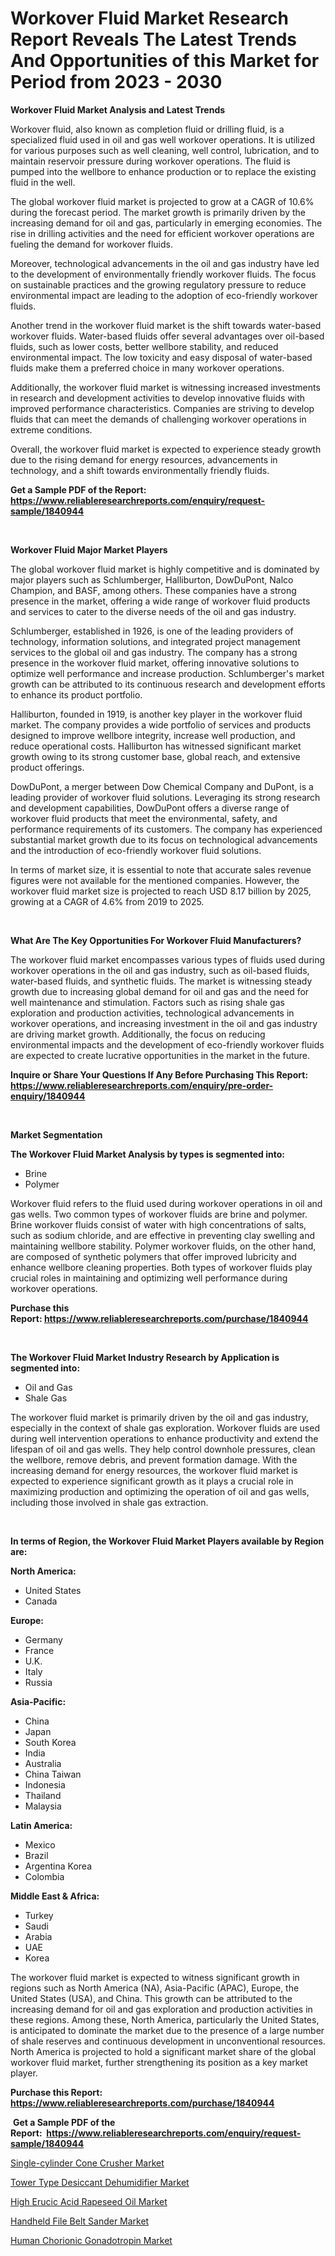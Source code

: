 <p><h1>Workover Fluid Market Research Report Reveals The Latest Trends And Opportunities of this Market for Period from 2023 - 2030</h1></p><p><strong>Workover Fluid Market Analysis and Latest Trends</strong></p>
<p><p>Workover fluid, also known as completion fluid or drilling fluid, is a specialized fluid used in oil and gas well workover operations. It is utilized for various purposes such as well cleaning, well control, lubrication, and to maintain reservoir pressure during workover operations. The fluid is pumped into the wellbore to enhance production or to replace the existing fluid in the well.</p><p>The global workover fluid market is projected to grow at a CAGR of 10.6% during the forecast period. The market growth is primarily driven by the increasing demand for oil and gas, particularly in emerging economies. The rise in drilling activities and the need for efficient workover operations are fueling the demand for workover fluids.</p><p>Moreover, technological advancements in the oil and gas industry have led to the development of environmentally friendly workover fluids. The focus on sustainable practices and the growing regulatory pressure to reduce environmental impact are leading to the adoption of eco-friendly workover fluids.</p><p>Another trend in the workover fluid market is the shift towards water-based workover fluids. Water-based fluids offer several advantages over oil-based fluids, such as lower costs, better wellbore stability, and reduced environmental impact. The low toxicity and easy disposal of water-based fluids make them a preferred choice in many workover operations.</p><p>Additionally, the workover fluid market is witnessing increased investments in research and development activities to develop innovative fluids with improved performance characteristics. Companies are striving to develop fluids that can meet the demands of challenging workover operations in extreme conditions.</p><p>Overall, the workover fluid market is expected to experience steady growth due to the rising demand for energy resources, advancements in technology, and a shift towards environmentally friendly fluids.</p></p>
<p><strong>Get a Sample PDF of the Report:&nbsp; <a href="https://www.reliableresearchreports.com/enquiry/request-sample/1840944">https://www.reliableresearchreports.com/enquiry/request-sample/1840944</a></strong></p>
<p>&nbsp;</p>
<p><strong>Workover Fluid Major Market Players</strong></p>
<p><p>The global workover fluid market is highly competitive and is dominated by major players such as Schlumberger, Halliburton, DowDuPont, Nalco Champion, and BASF, among others. These companies have a strong presence in the market, offering a wide range of workover fluid products and services to cater to the diverse needs of the oil and gas industry.</p><p>Schlumberger, established in 1926, is one of the leading providers of technology, information solutions, and integrated project management services to the global oil and gas industry. The company has a strong presence in the workover fluid market, offering innovative solutions to optimize well performance and increase production. Schlumberger's market growth can be attributed to its continuous research and development efforts to enhance its product portfolio.</p><p>Halliburton, founded in 1919, is another key player in the workover fluid market. The company provides a wide portfolio of services and products designed to improve wellbore integrity, increase well production, and reduce operational costs. Halliburton has witnessed significant market growth owing to its strong customer base, global reach, and extensive product offerings.</p><p>DowDuPont, a merger between Dow Chemical Company and DuPont, is a leading provider of workover fluid solutions. Leveraging its strong research and development capabilities, DowDuPont offers a diverse range of workover fluid products that meet the environmental, safety, and performance requirements of its customers. The company has experienced substantial market growth due to its focus on technological advancements and the introduction of eco-friendly workover fluid solutions.</p><p>In terms of market size, it is essential to note that accurate sales revenue figures were not available for the mentioned companies. However, the workover fluid market size is projected to reach USD 8.17 billion by 2025, growing at a CAGR of 4.6% from 2019 to 2025.</p></p>
<p>&nbsp;</p>
<p><strong>What Are The Key Opportunities For Workover Fluid Manufacturers?</strong></p>
<p><p>The workover fluid market encompasses various types of fluids used during workover operations in the oil and gas industry, such as oil-based fluids, water-based fluids, and synthetic fluids. The market is witnessing steady growth due to increasing global demand for oil and gas and the need for well maintenance and stimulation. Factors such as rising shale gas exploration and production activities, technological advancements in workover operations, and increasing investment in the oil and gas industry are driving market growth. Additionally, the focus on reducing environmental impacts and the development of eco-friendly workover fluids are expected to create lucrative opportunities in the market in the future.</p></p>
<p><strong>Inquire or Share Your Questions If Any Before Purchasing This Report: <a href="https://www.reliableresearchreports.com/enquiry/pre-order-enquiry/1840944">https://www.reliableresearchreports.com/enquiry/pre-order-enquiry/1840944</a></strong></p>
<p>&nbsp;</p>
<p><strong>Market Segmentation</strong></p>
<p><strong>The Workover Fluid Market Analysis by types is segmented into:</strong></p>
<p><ul><li>Brine</li><li>Polymer</li></ul></p>
<p><p>Workover fluid refers to the fluid used during workover operations in oil and gas wells. Two common types of workover fluids are brine and polymer. Brine workover fluids consist of water with high concentrations of salts, such as sodium chloride, and are effective in preventing clay swelling and maintaining wellbore stability. Polymer workover fluids, on the other hand, are composed of synthetic polymers that offer improved lubricity and enhance wellbore cleaning properties. Both types of workover fluids play crucial roles in maintaining and optimizing well performance during workover operations.</p></p>
<p><strong>Purchase this Report:&nbsp;<a href="https://www.reliableresearchreports.com/purchase/1840944">https://www.reliableresearchreports.com/purchase/1840944</a></strong></p>
<p>&nbsp;</p>
<p><strong>The Workover Fluid Market Industry Research by Application is segmented into:</strong></p>
<p><ul><li>Oil and Gas</li><li>Shale Gas</li></ul></p>
<p><p>The workover fluid market is primarily driven by the oil and gas industry, especially in the context of shale gas exploration. Workover fluids are used during well intervention operations to enhance productivity and extend the lifespan of oil and gas wells. They help control downhole pressures, clean the wellbore, remove debris, and prevent formation damage. With the increasing demand for energy resources, the workover fluid market is expected to experience significant growth as it plays a crucial role in maximizing production and optimizing the operation of oil and gas wells, including those involved in shale gas extraction.</p></p>
<p>&nbsp;</p>
<p><strong>In terms of Region, the Workover Fluid Market Players available by Region are:</strong></p>
<p>
    <p> <strong> North America: </strong>
        <ul>
            <li>United States</li>
            <li>Canada</li>
        </ul>
        </p> 
    <p> <strong> Europe: </strong>
        <ul>
            <li>Germany</li>
            <li>France</li>
            <li>U.K.</li>
            <li>Italy</li>
            <li>Russia</li>
        </ul>
        </p> 
    <p> <strong> Asia-Pacific: </strong>
        <ul>
            <li>China</li>
            <li>Japan</li>
            <li>South Korea</li>
            <li>India</li>
            <li>Australia</li>
            <li>China Taiwan</li>
            <li>Indonesia</li>
            <li>Thailand</li>
            <li>Malaysia</li>
        </ul>
        </p> 
    <p> <strong> Latin America: </strong>
        <ul>
            <li>Mexico</li>
            <li>Brazil</li>
            <li>Argentina Korea</li>
            <li>Colombia</li>
        </ul>
        </p> 
    <p> <strong> Middle East & Africa: </strong>
        <ul>
            <li>Turkey</li>
            <li>Saudi</li>
            <li>Arabia</li>
            <li>UAE</li>
            <li>Korea</li>
        </ul>
    </p>
    </p>
<p><p>The workover fluid market is expected to witness significant growth in regions such as North America (NA), Asia-Pacific (APAC), Europe, the United States (USA), and China. This growth can be attributed to the increasing demand for oil and gas exploration and production activities in these regions. Among these, North America, particularly the United States, is anticipated to dominate the market due to the presence of a large number of shale reserves and continuous development in unconventional resources. North America is projected to hold a significant market share of the global workover fluid market, further strengthening its position as a key market player.</p></p>
<p><strong>Purchase this Report: <a href="https://www.reliableresearchreports.com/purchase/1840944">https://www.reliableresearchreports.com/purchase/1840944</a></strong></p>
<p>&nbsp;<strong>Get a Sample PDF of the Report:&nbsp;&nbsp;<a href="https://www.reliableresearchreports.com/enquiry/request-sample/1840944">https://www.reliableresearchreports.com/enquiry/request-sample/1840944</a></strong></p>
<p><strong></strong></p>
<p><p><a href="https://medium.com/@lloydgrimes52/single-cylinder-cone-crusher-market-furnishes-information-on-market-share-market-trends-and-f4e16a862729">Single-cylinder Cone Crusher Market</a></p><p><a href="https://medium.com/@roscoemayer1990/tower-type-desiccant-dehumidifier-market-analysis-and-sze-forecasted-for-period-from-2023-to-2030-1e50ea81de60">Tower Type Desiccant Dehumidifier Market</a></p><p><a href="https://github.com/dringals/Market-Research-Report-List-1/blob/main/high-erucic-acid-rapeseed-oil-market.md">High Erucic Acid Rapeseed Oil Market</a></p><p><a href="https://medium.com/@malliefeest1955/handheld-file-belt-sander-market-report-reveals-the-latest-trends-and-growth-opportunities-of-this-4c8ae5831b09">Handheld File Belt Sander Market</a></p><p><a href="https://github.com/Paul14Anderson63/Market-Research-Report-List-1/blob/main/human-chorionic-gonadotropin-market.md">Human Chorionic Gonadotropin Market</a></p></p>